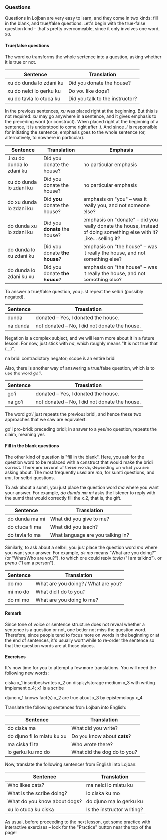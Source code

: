 ### Questions

Questions in Lojban are very easy to learn, and they come in two kinds: fill in the blank, and true/false questions.
Let's begin with the true-false question kind &ndash; that's pretty overcomeable, since it only involves one word, _xu_.

#### True/false questions
The word _xu_ transforms the whole sentence into a question, asking whether it is true or not.

|Sentence|Translation|
|--------|------|
|xu do dunda lo zdani ku|Did you donate the house?|
|xu do nelci lo gerku ku|Do you like dogs?|
|xu do tavla lo ctuca ku|Did you talk to the instructor?|

In the previous sentences, _xu_ was placed right at the beginning.
But this is not required: _xu_ may go anywhere in a sentence, and it gives emphasis to the preceding word (or construct).
When placed right at the beginning of a sentence, it is understood to come right after _.i_.
And since _.i_ is responsible for initiating the sentence, emphasis goes to the whole sentence (or, alternatively, to nowhere in particular).

|Sentence|Translation|Emphasis|
|--------|------|------|
|.i xu do dunda lo zdani ku|Did you donate the house?|no particular emphasis|
|xu do dunda lo zdani ku|Did you donate the house?|no particular emphasis|
|do xu dunda lo zdani ku|Did **you** donate the house?|emphasis on "you" &ndash; was it really you, and not someone else?|
|do dunda xu lo zdani ku|Did you **donate** the house?|emphasis on "donate" &ndash; did you really donate the house, instead of doing something else with it? Like... selling it?|
|do dunda lo xu zdani ku|Did you donate **the house**?|emphasis on "the house" &ndash; was it really the house, and not something else?|
|do dunda lo zdani ku xu|Did you donate **the house**?|emphasis on "the house" &ndash; was it really the house, and not something else?|

To answer a true/false question, you just repeat the selbri (possibly negated).

|Sentence|Translation|
|--------|------|
|dunda|donated &ndash; Yes, I donated the house.|
|na dunda|not donated &ndash; No, I did not donate the house.|

Negation is a complex subject, and we will learn more about it in a future lesson.
For now, just stick with _na_, which roughly means "It is not true that (...)".

<span class="definition-head">na</span> bridi contradictory negator; scope is an entire bridi

Also, there is another way of answering a true/false question, which is to use the word _go'i_.

|Sentence|Translation|
|--------|------|
|go'i|donated &ndash; Yes, I donated the house.|
|na go'i|not donated &ndash; No, I did not donate the house.|

The word _go'i_ just repeats the previous bridi, and hence these two approaches that we saw are equivalent.

<span class="definition-head">go'i</span> pro-bridi: preceding bridi; in answer to a yes/no question, repeats the claim, meaning yes

#### Fill in the blank questions

The other kind of question is "fill in the blank".
Here, you ask for the question word to be replaced with a construct that would make the bridi correct.
There are several of these words, depending on what you are asking about.
The most frequently used are _ma_, for sumti questions, and _mo_, for selbri questions.

To ask about a sumti, you just place the question word _ma_ where you want your answer.
For example, _do dunda ma mi_ asks the listener to reply with the sumti that would correctly fill the x_2, that is, the gift.

|Sentence|Translation|
|--------|------|
|do dunda ma mi|What did you give to me?|
|do ctuca fi ma|What did you teach?|
|do tavla fo ma|What language are you talking in?|

Similarly, to ask about a selbri, you just place the question word _mo_ where you want your answer.
For example, _do mo_ means "What are you doing?" (or "What/Who are you?"), to which one could reply _tavla_ ("I am talking"), or _prenu_ ("I am a person").

|Sentence|Translation|
|--------|------|
|do mo|What are you doing? / What are you?|
|mi mo do|What did I do to you?|
|do mi mo|What are you doing to me?|


#### Remark

Since tone of voice or sentence structure does not reveal whether a sentence is a question or not, one better not miss the question word.
Therefore, since people tend to focus more on words in the beginning or at the end of sentences, it's usually worthwhile to re-order the sentence so that the question words are at those places.

<!--
If that is not feasable, pau is an attitudinal marking that the sentence is a question. Contrary, pau nai explicitly marks any question as being rhetorical.
While we are on the topic of questions, it's also appropriate to mention the word kau, which is a marker for indirect question. What's an indirect question, then? Well, take a look at the sentence: mi djuno lo du'u ma kau zdani do - I know what is your home.
-->

#### Exercises

It's now time for you to attempt a few more translations.
You will need the following new words:

<span class="definition-head">ciska</span> x_1 inscribes/writes x_2 on display/storage medium x_3 with writing implement x_4; x1 is a scribe

<span class="definition-head">djuno</span> x_1 knows fact(s) x_2 are true about x_3 by epistemology x_4

Translate the following sentences from Lojban into English:

|Sentence|Translation|
|--------|-----------|
|do ciska ma|<span class="spoiler-answer">What did you write?</span>|
|do djuno fi lo mlatu ku xu|<span class="spoiler-answer">Do you know about **cats**?</span>|
|ma ciska fi ta|<span class="spoiler-answer">Who wrote there?</span>|
|lo gerku ku mo do|<span class="spoiler-answer">What did the dog do to you?</span>|

Now, translate the following sentences from English into Lojban:

|Sentence|Translation|
|--------|-----------|
|Who likes cats?|<span class="spoiler-answer">ma nelci lo mlatu ku</span>|
|What is the scribe doing?|<span class="spoiler-answer">lo ciska ku mo</span>|
|What do you know about dogs?|<span class="spoiler-answer">do djuno ma lo gerku ku</span>|
|xu lo ctuca ku ciska|<span class="spoiler-answer">Is the instructor writing?</span>|

As usual, before proceeding to the next lesson, get some practice with interactive exercises &ndash; look for the "Practice" button near the top of the page!
